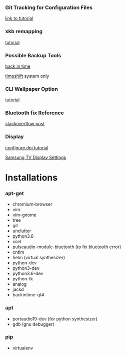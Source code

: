 ### Git Tracking for Configuration Files
[link to tutorial](https://developer.atlassian.com/blog/2016/02/best-way-to-store-dotfiles-git-bare-repo/)

### xkb remapping
[tutorial](https://www.linux.com/learn/hacking-your-linux-keyboard-xkb)

### Possible Backup Tools
[back in time](https://github.com/bit-team/backintime)

[timeshift](https://github.com/teejee2008/timeshift) system only

### CLI Wallpaper Option
[tutorial](https://unix.stackexchange.com/questions/275266/randomly-cycle-different-wallpapers-on-each-monitor)

### Bluetooth fix Reference
[stackoverflow post](https://askubuntu.com/questions/801404/bluetooth-connection-failed-blueman-bluez-errors-dbusfailederror-protocol-no)

### Display
[configure dpi tutorial](http://blog.mlindgren.ca/entry/2015/02/21/configuring-dpi-in-lubuntu-slash-lxde/)

[Samsung TV Display Settings](https://medium.com/@keredson/using-the-samsung-mu6300-40-4k-tv-as-a-computer-monitor-8582390bb824)

# Installations

### apt-get
* chromium-browser
* vim
* vim-gnome
* tree
* git
* unclutter
* python3.6
* xsel
* pulseaudio-module-bluetooth (to fix bluetooth error)
* cntlm
* helm (virtual synthesizer)
* python-dev
* python3-dev
* python3.6-dev
* python-tk
* analog
* jackd
* backintime-qt4

### apt
* portaudio19-dev (for python synthesizer)
* gdb (gnu debugger)

### pip
* virtualenv
